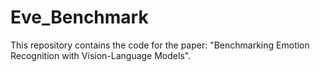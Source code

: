 # Eve_Benchmark

This repository contains the code for the paper: "Benchmarking Emotion Recognition with Vision-Language Models".
